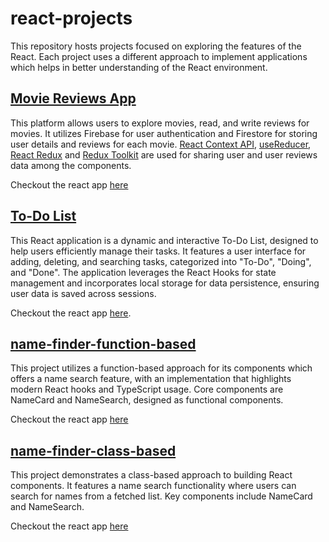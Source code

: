# react-projects

This repository hosts projects focused on exploring the features of the React. Each project uses a different approach to implement applications which helps in better understanding of the React environment.

## [Movie Reviews App](cine-critique/README.md)

This platform allows users to explore movies, read, and write reviews for movies. It utilizes Firebase for user authentication and Firestore for storing user details and reviews for each movie. [React Context API](https://github.com/Sathwick-Reddy-M/react-projects/tree/5e3d2d91decd203f582fda56d624c12d28b8877a), [useReducer](https://github.com/Sathwick-Reddy-M/react-projects/tree/710638d4311286b9f41624dfe5fb801efa797c60), [React Redux](https://github.com/Sathwick-Reddy-M/react-projects/tree/65acd580f37afe544bfe099db6b20b7a53273412) and [Redux Toolkit](https://github.com/Sathwick-Reddy-M/react-projects) are used for sharing user and user reviews data among the components.

Checkout the react app [here](https://k997nc.csb.app/)

## [To-Do List](todo-list/README.md)

This React application is a dynamic and interactive To-Do List, designed to help users efficiently manage their tasks. It features a user interface for adding, deleting, and searching tasks, categorized into "To-Do", "Doing", and "Done". The application leverages the React Hooks for state management and incorporates local storage for data persistence, ensuring user data is saved across sessions.

Checkout the react app [here](https://98pwsq.csb.app).

## [name-finder-function-based](name-finder-function-based/README.md)

This project utilizes a function-based approach for its components which offers a name search feature, with an implementation that highlights modern React hooks and TypeScript usage. Core components are NameCard and NameSearch, designed as functional components.

Checkout the react app [here](https://z42wvw.csb.app/)

## [name-finder-class-based](name-finder-class-based/README.md)

This project demonstrates a class-based approach to building React components. It features a name search functionality where users can search for names from a fetched list. Key components include NameCard and NameSearch.

Checkout the react app [here](https://vgznf7.csb.app/)

